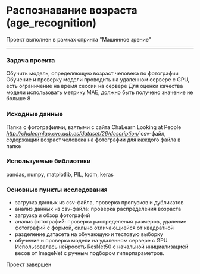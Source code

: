 # Распознавание возраста (age_recognition)
Проект выполнен в рамках спринта "Машинное зрение"

------------------------------------------------------------------------

### Задача проекта
Обучить модель, определяющую возраст человека по фотографии
Обучение и проверку модели проводить на удаленном сервере с GPU, есть ограничение на время сессии на сервере
Для оценки качества модели использовать метрику MAE, должно быть получено значение не больше 8


### Исходные данные
Папка с фотографиями, взятыми с сайта ChaLearn Looking at People *http://chalearnlap.cvc.uab.es/dataset/26/description/*
csv-файл, содержащий возраст человека на фотографии для каждого файла в папке


### Используемые библиотеки
pandas, numpy, matplotlib, PIL, tqdm, keras


### Основные пункты исследования
- загрузка данных из csv-файла, проверка пропусков и дубликатов
- анализ данных из csv-файла: проверка распределения возраста
- загрузка и обзор фотографий
- анализ фотографий: проверка распределения размеров, удаление фотографий с формой, сильно отличающиейся от квадратной
- разделение датасета на обучающую и тестовую выборку
- обучение и проверка модели на удаленном сервере с GPU. Использовалась нейросеть ResNet50 с начальной инициализацией весов от ImageNet с ручным подбором гиперпараметров.



Проект завершен